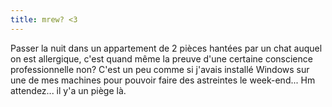 ```yaml
---
title: mrew? <3
---
```


Passer la nuit dans un appartement de 2 pièces hantées par un chat auquel on
est allergique, c'est quand même la preuve d'une certaine conscience
professionnelle non? C'est un peu comme si j'avais installé Windows sur une de
mes machines pour pouvoir faire des astreintes le week-end... Hm attendez...
il y'a un piège là.

